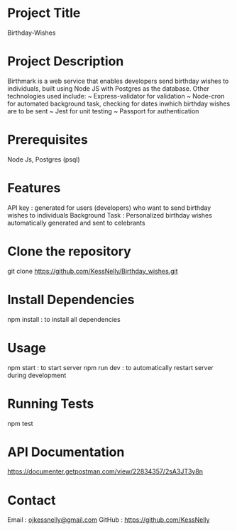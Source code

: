 # Project Title
Birthday-Wishes

# Project Description
Birthmark is a web service that enables developers send birthday wishes to individuals, built using Node JS with Postgres as the database. Other technologies used include:
~ Express-validator for validation
~ Node-cron for automated background task, checking for dates inwhich birthday wishes are to be sent
~ Jest for unit testing
~ Passport for authentication

# Prerequisites
Node Js, Postgres (psql)

# Features
API key : generated for users (developers) who want to send birthday wishes to individuals
Background Task : Personalized birthday wishes automatically generated and sent to celebrants

# Clone the repository
git clone https://github.com/KessNelly/Birthday_wishes.git

# Install Dependencies
npm install : to install all dependencies

# Usage
npm start : to start server
npm run dev : to automatically restart server during development

# Running Tests
npm test 

# API Documentation
https://documenter.getpostman.com/view/22834357/2sA3JT3y8n

# Contact
Email : ojkessnelly@gmail.com
GitHub : https://github.com/KessNelly
